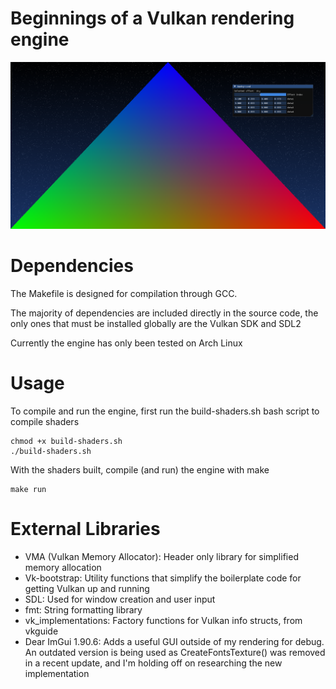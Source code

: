 # Beginnings of a Vulkan rendering engine

![A screenshot of the application, showing a shader starry sky background, a gradient triangle polygon, and a Dear ImGui debug window displaying shader settings](screenshot.png?raw=true "Screenshot")

# Dependencies

The Makefile is designed for compilation through GCC.

The majority of dependencies are included directly in the source code, the only ones that must be installed globally are the Vulkan SDK and SDL2

Currently the engine has only been tested on Arch Linux

# Usage

To compile and run the engine, first run the build-shaders.sh bash script to compile shaders

```
chmod +x build-shaders.sh
./build-shaders.sh
```

With the shaders built, compile (and run) the engine with make

```
make run
```

# External Libraries

- VMA (Vulkan Memory Allocator): Header only library for simplified memory allocation
- Vk-bootstrap: Utility functions that simplify the boilerplate code for getting Vulkan up and running
- SDL: Used for window creation and user input
- fmt: String formatting library
- vk\_implementations: Factory functions for Vulkan info structs, from vkguide
- Dear ImGui 1.90.6: Adds a useful GUI outside of my rendering for debug. An outdated version is being used as CreateFontsTexture() was removed in a recent update, and I'm holding off on researching the new implementation
